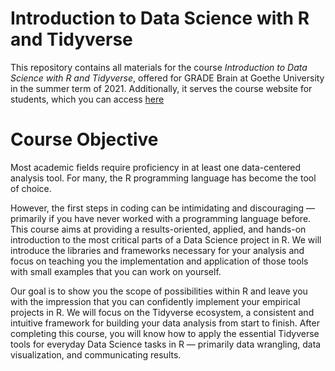 # Introduction to Data Science with R and Tidyverse

This repository contains all materials for the course *Introduction to Data Science with R and Tidyverse*, offered for GRADE Brain at Goethe University in the summer term of 2021.
Additionally, it serves the course website for students, which you can access [here](github.com/lukas-jue)

# Course Objective

Most academic fields require proficiency in at least one data-centered analysis tool.
For many, the R programming language has become the tool of choice.

However, the first steps in coding can be intimidating and discouraging — primarily if you have never worked with a programming language before.
This course aims at providing a results-oriented, applied, and hands-on introduction to the most critical parts of a Data Science project in R.
We will introduce the libraries and frameworks necessary for your analysis and focus on teaching you the implementation and application of those tools with small examples that you can work on yourself.

Our goal is to show you the scope of possibilities within R and leave you with the impression that you can confidently implement your empirical projects in R.
We will focus on the Tidyverse ecosystem, a consistent and intuitive framework for building your data analysis from start to finish.
After completing this course, you will know how to apply the essential Tidyverse tools for everyday Data Science tasks in R — primarily data wrangling, data visualization, and communicating results.
